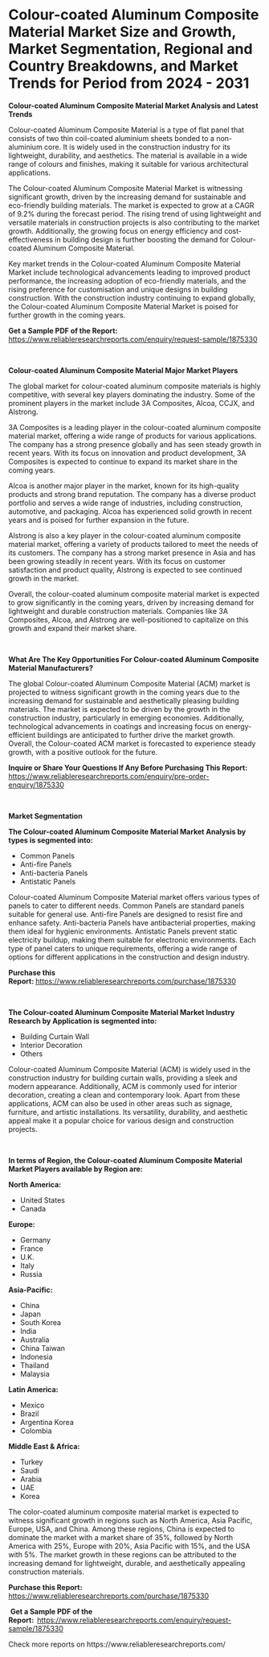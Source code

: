 <p><h1>Colour-coated Aluminum Composite Material Market Size and Growth, Market Segmentation, Regional and Country Breakdowns, and Market Trends for Period from 2024 -  2031</h1></p><p><strong>Colour-coated Aluminum Composite Material Market Analysis and Latest Trends</strong></p>
<p><p>Colour-coated Aluminum Composite Material is a type of flat panel that consists of two thin coil-coated aluminium sheets bonded to a non-aluminium core. It is widely used in the construction industry for its lightweight, durability, and aesthetics. The material is available in a wide range of colours and finishes, making it suitable for various architectural applications.</p><p>The Colour-coated Aluminum Composite Material Market is witnessing significant growth, driven by the increasing demand for sustainable and eco-friendly building materials. The market is expected to grow at a CAGR of 9.2% during the forecast period. The rising trend of using lightweight and versatile materials in construction projects is also contributing to the market growth. Additionally, the growing focus on energy efficiency and cost-effectiveness in building design is further boosting the demand for Colour-coated Aluminum Composite Material.</p><p>Key market trends in the Colour-coated Aluminum Composite Material Market include technological advancements leading to improved product performance, the increasing adoption of eco-friendly materials, and the rising preference for customisation and unique designs in building construction. With the construction industry continuing to expand globally, the Colour-coated Aluminum Composite Material Market is poised for further growth in the coming years.</p></p>
<p><strong>Get a Sample PDF of the Report:&nbsp;</strong> <a href="https://www.reliableresearchreports.com/enquiry/request-sample/1875330">https://www.reliableresearchreports.com/enquiry/request-sample/1875330</a></p>
<p>&nbsp;</p>
<p><strong>Colour-coated Aluminum Composite Material Major Market Players</strong></p>
<p><p>The global market for colour-coated aluminum composite materials is highly competitive, with several key players dominating the industry. Some of the prominent players in the market include 3A Composites, Alcoa, CCJX, and Alstrong.</p><p>3A Composites is a leading player in the colour-coated aluminum composite material market, offering a wide range of products for various applications. The company has a strong presence globally and has seen steady growth in recent years. With its focus on innovation and product development, 3A Composites is expected to continue to expand its market share in the coming years.</p><p>Alcoa is another major player in the market, known for its high-quality products and strong brand reputation. The company has a diverse product portfolio and serves a wide range of industries, including construction, automotive, and packaging. Alcoa has experienced solid growth in recent years and is poised for further expansion in the future.</p><p>Alstrong is also a key player in the colour-coated aluminum composite material market, offering a variety of products tailored to meet the needs of its customers. The company has a strong market presence in Asia and has been growing steadily in recent years. With its focus on customer satisfaction and product quality, Alstrong is expected to see continued growth in the market.</p><p>Overall, the colour-coated aluminum composite material market is expected to grow significantly in the coming years, driven by increasing demand for lightweight and durable construction materials. Companies like 3A Composites, Alcoa, and Alstrong are well-positioned to capitalize on this growth and expand their market share.</p></p>
<p>&nbsp;</p>
<p><strong>What Are The Key Opportunities For Colour-coated Aluminum Composite Material Manufacturers?</strong></p>
<p><p>The global Colour-coated Aluminum Composite Material (ACM) market is projected to witness significant growth in the coming years due to the increasing demand for sustainable and aesthetically pleasing building materials. The market is expected to be driven by the growth in the construction industry, particularly in emerging economies. Additionally, technological advancements in coatings and increasing focus on energy-efficient buildings are anticipated to further drive the market growth. Overall, the Colour-coated ACM market is forecasted to experience steady growth, with a positive outlook for the future.</p></p>
<p><strong>Inquire or Share Your Questions If Any Before Purchasing This Report:</strong> <a href="https://www.reliableresearchreports.com/enquiry/pre-order-enquiry/1875330">https://www.reliableresearchreports.com/enquiry/pre-order-enquiry/1875330</a></p>
<p>&nbsp;</p>
<p><strong>Market Segmentation</strong></p>
<p><strong>The Colour-coated Aluminum Composite Material Market Analysis by types is segmented into:</strong></p>
<p><ul><li>Common Panels</li><li>Anti-fire Panels</li><li>Anti-bacteria Panels</li><li>Antistatic Panels</li></ul></p>
<p><p>Colour-coated Aluminum Composite Material market offers various types of panels to cater to different needs. Common Panels are standard panels suitable for general use. Anti-fire Panels are designed to resist fire and enhance safety. Anti-bacteria Panels have antibacterial properties, making them ideal for hygienic environments. Antistatic Panels prevent static electricity buildup, making them suitable for electronic environments. Each type of panel caters to unique requirements, offering a wide range of options for different applications in the construction and design industry.</p></p>
<p><strong>Purchase this Report:&nbsp;</strong><a href="https://www.reliableresearchreports.com/purchase/1875330">https://www.reliableresearchreports.com/purchase/1875330</a></p>
<p>&nbsp;</p>
<p><strong>The Colour-coated Aluminum Composite Material Market Industry Research by Application is segmented into:</strong></p>
<p><ul><li>Building Curtain Wall</li><li>Interior Decoration</li><li>Others</li></ul></p>
<p><p>Colour-coated Aluminum Composite Material (ACM) is widely used in the construction industry for building curtain walls, providing a sleek and modern appearance. Additionally, ACM is commonly used for interior decoration, creating a clean and contemporary look. Apart from these applications, ACM can also be used in other areas such as signage, furniture, and artistic installations. Its versatility, durability, and aesthetic appeal make it a popular choice for various design and construction projects.</p></p>
<p>&nbsp;</p>
<p><strong>In terms of Region, the Colour-coated Aluminum Composite Material Market Players available by Region are:</strong></p>
<p>
    <p> <strong> North America: </strong>
        <ul>
            <li>United States</li>
            <li>Canada</li>
        </ul>
        </p> 
    <p> <strong> Europe: </strong>
        <ul>
            <li>Germany</li>
            <li>France</li>
            <li>U.K.</li>
            <li>Italy</li>
            <li>Russia</li>
        </ul>
        </p> 
    <p> <strong> Asia-Pacific: </strong>
        <ul>
            <li>China</li>
            <li>Japan</li>
            <li>South Korea</li>
            <li>India</li>
            <li>Australia</li>
            <li>China Taiwan</li>
            <li>Indonesia</li>
            <li>Thailand</li>
            <li>Malaysia</li>
        </ul>
        </p> 
    <p> <strong> Latin America: </strong>
        <ul>
            <li>Mexico</li>
            <li>Brazil</li>
            <li>Argentina Korea</li>
            <li>Colombia</li>
        </ul>
        </p> 
    <p> <strong> Middle East & Africa: </strong>
        <ul>
            <li>Turkey</li>
            <li>Saudi</li>
            <li>Arabia</li>
            <li>UAE</li>
            <li>Korea</li>
        </ul>
    </p>
    </p>
<p><p>The color-coated aluminum composite material market is expected to witness significant growth in regions such as North America, Asia Pacific, Europe, USA, and China. Among these regions, China is expected to dominate the market with a market share of 35%, followed by North America with 25%, Europe with 20%, Asia Pacific with 15%, and the USA with 5%. The market growth in these regions can be attributed to the increasing demand for lightweight, durable, and aesthetically appealing construction materials.</p></p>
<p><strong>Purchase this Report: </strong><a href="https://www.reliableresearchreports.com/purchase/1875330">https://www.reliableresearchreports.com/purchase/1875330</a></p>
<p>&nbsp;<strong>Get a Sample PDF of the Report:&nbsp;&nbsp;</strong><a href="https://www.reliableresearchreports.com/enquiry/request-sample/1875330">https://www.reliableresearchreports.com/enquiry/request-sample/1875330</a></p>
<p><strong></strong></p>
<p>Check more reports on https://www.reliableresearchreports.com/</p>